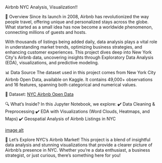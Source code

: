 Airbnb NYC Analysis, Visualization!!


📌 Overview
Since its launch in 2008, Airbnb has revolutionized the way people travel, offering unique and personalized stays across the globe. What started as a small idea has now become a worldwide phenomenon, connecting millions of guests and hosts.

With thousands of listings being added daily, data analysis plays a vital role in understanding market trends, optimizing business strategies, and enhancing customer experiences. This project dives deep into New York City's Airbnb data, uncovering insights through Exploratory Data Analysis (EDA), visualizations, and predictive modeling.

📊 Data Source
The dataset used in this project comes from New York City Airbnb Open Data, available on Kaggle. It contains 49,000+ observations and 16 features, spanning both categorical and numerical values.

🔗 Dataset: [NYC Airbnb Open Data](https://www.kaggle.com/datasets/dgomonov/new-york-city-airbnb-open-data)

🔍 What’s Inside?
In this Jupyter Notebook, we explore:
✔️ Data Cleaning & Preprocessing
✔️ EDA with Visualizations (Word Clouds, Heatmaps, and Maps)
✔️ Geospatial Analysis of Airbnb Listings in NYC


[image alt](https://github.com/AspiringAnalyst001/Airbnb-NYC-Analysis-Visualization./blob/main/Map.png?raw=true)


🚀 Let’s Explore NYC’s Airbnb Market!
This project is a blend of insightful data analysis and stunning visualizations that provide a clearer picture of Airbnb’s presence in NYC. Whether you’re a data enthusiast, a business strategist, or just curious, there’s something here for you!
